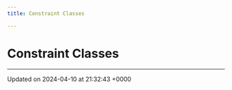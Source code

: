 ```yaml
---
title: Constraint Classes

---
```


# Constraint Classes








-------------------------------

Updated on 2024-04-10 at 21:32:43 +0000